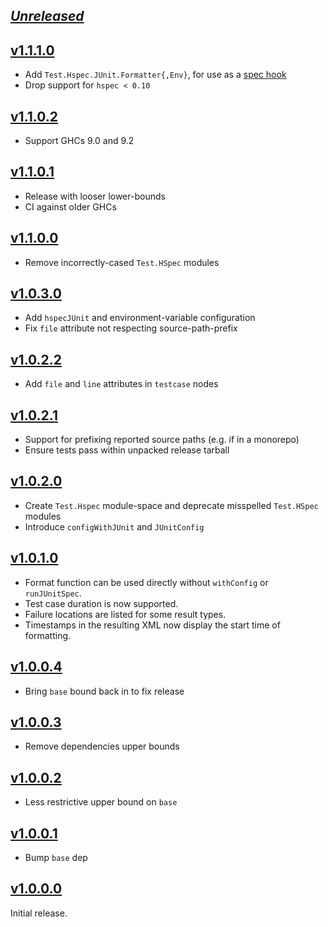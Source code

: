 ## [_Unreleased_](https://github.com/freckle/hspec-junit-formatter/compare/v1.1.1.0...main)

## [v1.1.1.0](https://github.com/freckle/hspec-junit-formatter/compare/v1.1.0.2...v1.1.1.0)

- Add `Test.Hspec.JUnit.Formatter{,Env}`, for use as a [spec hook](https://hspec.github.io/hspec-discover.html#spec-hooks)
- Drop support for `hspec < 0.10`

## [v1.1.0.2](https://github.com/freckle/hspec-junit-formatter/compare/v1.1.0.1...v1.1.0.2)

- Support GHCs 9.0 and 9.2

## [v1.1.0.1](https://github.com/freckle/hspec-junit-formatter/compare/v1.1.0.0...v1.1.0.1)

- Release with looser lower-bounds
- CI against older GHCs

## [v1.1.0.0](https://github.com/freckle/hspec-junit-formatter/compare/v1.0.3.0...v1.1.0.0)

- Remove incorrectly-cased `Test.HSpec` modules

## [v1.0.3.0](https://github.com/freckle/hspec-junit-formatter/compare/v1.0.2.2...v1.0.3.0)

- Add `hspecJUnit` and environment-variable configuration
- Fix `file` attribute not respecting source-path-prefix

## [v1.0.2.2](https://github.com/freckle/hspec-junit-formatter/compare/v1.0.2.1...v1.0.2.2)

- Add `file` and `line` attributes in `testcase` nodes

## [v1.0.2.1](https://github.com/freckle/hspec-junit-formatter/compare/v1.0.2.0...v1.0.2.1)

- Support for prefixing reported source paths (e.g. if in a monorepo)
- Ensure tests pass within unpacked release tarball

## [v1.0.2.0](https://github.com/freckle/hspec-junit-formatter/compare/v1.0.1.0...v1.0.2.0)

- Create `Test.Hspec` module-space and deprecate misspelled `Test.HSpec` modules
- Introduce `configWithJUnit` and `JUnitConfig`

## [v1.0.1.0](https://github.com/freckle/hspec-junit-formatter/compare/v1.0.0.4...v1.0.1.0)

- Format function can be used directly without `withConfig` or `runJUnitSpec`.
- Test case duration is now supported.
- Failure locations are listed for some result types.
- Timestamps in the resulting XML now display the start time of formatting.

## [v1.0.0.4](https://github.com/freckle/hspec-junit-formatter/compare/v1.0.0.3...v1.0.0.4)

- Bring `base` bound back in to fix release

## [v1.0.0.3](https://github.com/freckle/hspec-junit-formatter/compare/v1.0.0.2...v1.0.0.3)

- Remove dependencies upper bounds

## [v1.0.0.2](https://github.com/freckle/hspec-junit-formatter/compare/v1.0.0.1...v1.0.0.2)

- Less restrictive upper bound on `base`

## [v1.0.0.1](https://github.com/freckle/hspec-junit-formatter/compare/v1.0.0.0...v1.0.0.1)

- Bump `base` dep

## [v1.0.0.0](https://github.com/freckle/hspec-junit-formatter/tree/v1.0.0.0)

Initial release.

